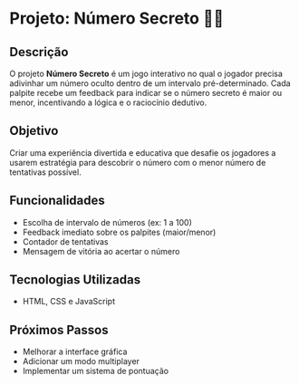 # Projeto: Número Secreto 🎲🔢

## Descrição
O projeto **Número Secreto** é um jogo interativo no qual o jogador precisa adivinhar um número oculto dentro de um intervalo pré-determinado. Cada palpite recebe um feedback para indicar se o número secreto é maior ou menor, incentivando a lógica e o raciocínio dedutivo.

## Objetivo
Criar uma experiência divertida e educativa que desafie os jogadores a usarem estratégia para descobrir o número com o menor número de tentativas possível.

## Funcionalidades
- Escolha de intervalo de números (ex: 1 a 100)
- Feedback imediato sobre os palpites (maior/menor)
- Contador de tentativas
- Mensagem de vitória ao acertar o número


## Tecnologias Utilizadas
- HTML, CSS e JavaScript

## Próximos Passos
- Melhorar a interface gráfica
- Adicionar um modo multiplayer
- Implementar um sistema de pontuação
